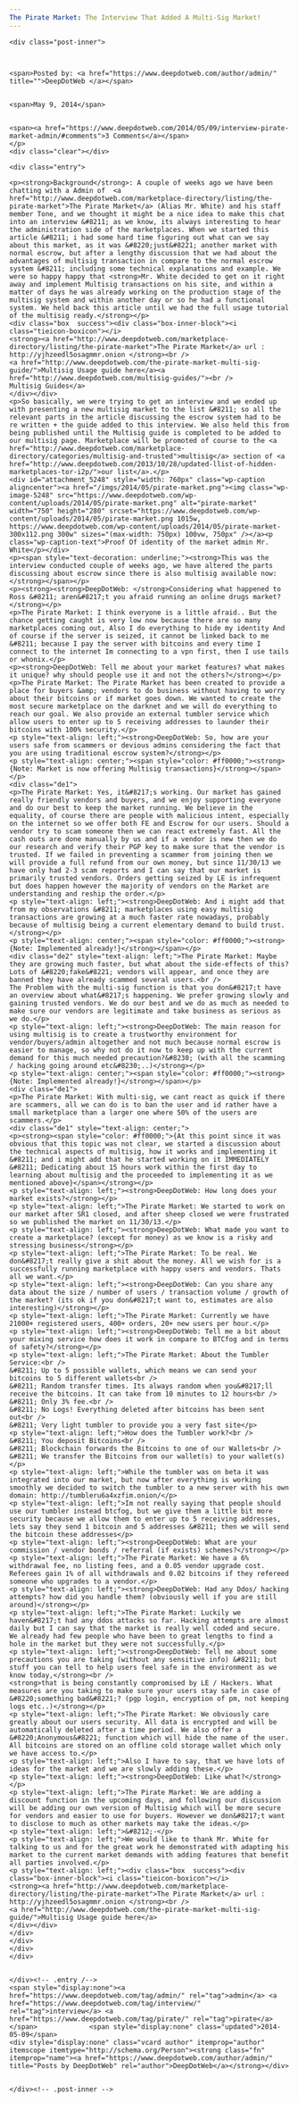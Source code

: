 ```yaml
---
The Pirate Market: The Interview That Added A Multi-Sig Market!
---
```

<article class="post-listing post-5228 post type-post status-publish format-standard has-post-thumbnail hentry  tag-admin tag-interview tag-pirate">
    
    <div class="post-inner">
    
    
        
    <span>Posted by: <a href="https://www.deepdotweb.com/author/admin/" title="">DeepDotWeb </a></span>
    
    
    <span>May 9, 2014</span>
    
    
    <span><a href="https://www.deepdotweb.com/2014/05/09/interview-pirate-market-admin/#comments">3 Comments</a></span>
    </p>
    <div class="clear"></div>
    
    <div class="entry">
    
    <p><strong>Background</strong>: A couple of weeks ago we have been chatting with a Admin of  <a href="http://www.deepdotweb.com/marketplace-directory/listing/the-pirate-market">The Pirate Market</a> (Alias Mr. White) and his staff member Tone, and we thought it might be a nice idea to make this chat into an interview &#8211; as we know, its always interesting to hear the administration side of the marketplaces. When we started this article &#8211; i had some hard time figuring out what can we say about this market, as it was &#8220;just&#8221; another market with normal escrow, but after a lengthy discussion that we had about the advantages of multisig transaction in compare to the normal escrow system &#8211; including some technical explanations and example. We were so happy happy that <strong>Mr. White decided to get on it right away and implement Multisig transactions on his site, and within a matter of days he was already working on the production stage of the multisig system and within another day or so he had a functional system. We held back this article until we had the full usage tutorial of the multisig ready.</strong></p>
    <div class="box  success"><div class="box-inner-block"><i class="tieicon-boxicon"></i>
    <strong><a href="http://www.deepdotweb.com/marketplace-directory/listing/the-pirate-market">The Pirate Market</a> url : http://yjhzeedl5osagmmr.onion </strong><br />
    <a href="http://www.deepdotweb.com/the-pirate-market-multi-sig-guide/">Multisig Usage guide here</a><a href="http://www.deepdotweb.com/multisig-guides/"><br />
    Multisig Guides</a>
    </div></div>
    <p>So basically, we were trying to get an interview and we ended up with presenting a new multisig market to the list &#8211; so all the relevant parts in the article discussing the escrow system had to be re written + the guide added to this interview. We also held this from being published until the Multisig guide is completed to be added to our multisig page. Marketplace will be promoted of course to the <a href="http://www.deepdotweb.com/marketplace-directory/categories/multisig-and-trusted">multisig</a> section of <a href="http://www.deepdotweb.com/2013/10/28/updated-llist-of-hidden-marketplaces-tor-i2p/">our list</a>.</p>
    <div id="attachment_5248" style="width: 760px" class="wp-caption aligncenter"><a href="/imgs/2014/05/pirate-market.png"><img class="wp-image-5248" src="https://www.deepdotweb.com/wp-content/uploads/2014/05/pirate-market.png" alt="pirate-market" width="750" height="280" srcset="https://www.deepdotweb.com/wp-content/uploads/2014/05/pirate-market.png 1015w, https://www.deepdotweb.com/wp-content/uploads/2014/05/pirate-market-300x112.png 300w" sizes="(max-width: 750px) 100vw, 750px" /></a><p class="wp-caption-text">Proof Of identity of the market admin Mr. White</p></div>
    <p><span style="text-decoration: underline;"><strong>This was the interview conducted couple of weeks ago, we have altered the parts discussing about escrow since there is also multisig available now:</strong></span></p>
    <p><strong><strong>DeepDotWeb: </strong>Considering what happened to Ross &#8211; aren&#8217;t you afraid running an online drugs market?</strong></p>
    <p>The Pirate Market: I think everyone is a little afraid.. But the chance getting caught is very low now because there are so many marketplaces coming out, Also I do everything to hide my identity And of course if the server is seized, it cannot be linked back to me &#8211; because I pay the server with bitcoins and every time I connect to the internet Im connecting to a vpn first, then I use tails or whonix.</p>
    <p><strong>DeepDotWeb: Tell me about your market features? what makes it unique? why should people use it and not the others?</strong></p>
    <p>The Pirate Market: The Pirate Market has been created to provide a place for buyers &amp; vendors to do business without having to worry about their bitcoins or if market goes down. We wanted to create the most secure marketplace on the darknet and we will do everything to reach our goal. We also provide an external tumbler service which allow users to enter up to 5 receiving addresses to launder their bitcoins with 100% security.</p>
    <p style="text-align: left;"><strong>DeepDotWeb: So, how are your users safe from scammers or devious admins considering the fact that you are using traditional escrow system?</strong></p>
    <p style="text-align: center;"><span style="color: #ff0000;"><strong>{Note: Market is now offering Multisig transactions}</strong></span></p>
    <div class="de1">
    <p>The Pirate Market: Yes, it&#8217;s working. Our market has gained really friendly vendors and buyers, and we enjoy supporting everyone and do our best to keep the market running. We believe in the equality, of course there are people with malicious intent, especially on the internet so we offer both FE and Escrow for our users. Should a vendor try to scam someone then we can react extremely fast. All the cash outs are done manually by us and if a vendor is new then we do our research and verify their PGP key to make sure that the vendor is trusted. If we failed in preventing a scammer from joining then we will provide a full refund from our own money, but since 11/30/13 we have only had 2-3 scam reports and I can say that our market is primarily trusted vendors. Orders getting seized by LE is infrequent but does happen however the majority of vendors on the Market are understanding and reship the order.</p>
    <p style="text-align: left;"><strong>DeepDotWeb: And i might add that from my observations &#8211; marketplaces using easy multisig transactions are growing at a much faster rate nowadays, probably because of multisig being a current elementary demand to build trust.</strong></p>
    <p style="text-align: center;"><span style="color: #ff0000;"><strong>{Note: Implemented already!}</strong></span></p>
    <div class="de2" style="text-align: left;">The Pirate Market: Maybe they are growing much faster, but what about the side-effects of this? Lots of &#8220;fake&#8221; vendors will appear, and once they are banned they have already scammed several users.<br />
    The Problem with the multi-sig function is that you don&#8217;t have an overview about what&#8217;s happening. We prefer growing slowly and gaining trusted vendors. We do our best and we do as much as needed to make sure our vendors are legitimate and take business as serious as we do.</p>
    <p style="text-align: left;"><strong>DeepDotWeb: The main reason for using multisig is to create a trustworthy environment for vendor/buyers/admin altogether and not much because normal escrow is easier to manage, so why not do it now to keep up with the current demand for this much needed precaution?&#8230; (with all the scamming / hacking going around etc&#8230;..)</strong></p>
    <p style="text-align: center;"><span style="color: #ff0000;"><strong>{Note: Implemented already!}</strong></span></p>
    <div class="de1">
    <p>The Pirate Market: With multi-sig, we cant react as quick if there are scammers, all we can do is to ban the user and id rather have a small marketplace than a larger one where 50% of the users are scammers.</p>
    <div class="de1" style="text-align: center;">
    <p><strong><span style="color: #ff0000;">{At this point since it was obvious that this topic was not clear, we started a discussion about the technical aspects of multisig, how it works and implementing it &#8211; and i might add that he started working on it IMMEDIATELY &#8211; Dedicating about 15 hours work within the first day to learning about multisig and the proceeded to implementing it as we mentioned above}</span></strong></p>
    <p style="text-align: left;"><strong>DeepDotWeb: How long does your market exists?</strong></p>
    <p style="text-align: left;">The Pirate Market: We started to work on our market after SR1 closed, and after sheep closed we were frustrated so we published the market on 11/30/13.</p>
    <p style="text-align: left;"><strong>DeepDotWeb: What made you want to create a marketplace? (except for money) as we know is a risky and stressing business</strong></p>
    <p style="text-align: left;">The Pirate Market: To be real. We don&#8217;t really give a shit about the money. All we wish for is a successfully running marketplace with happy users and vendors. Thats all we want.</p>
    <p style="text-align: left;"><strong>DeepDotWeb: Can you share any data about the size / number of users / transaction volume / growth of the market? (its ok if you don&#8217;t want to, estimates are also interesting)</strong></p>
    <p style="text-align: left;">The Pirate Market: Currently we have 21000+ registered users, 400+ orders, 20+ new users per hour.</p>
    <p style="text-align: left;"><strong>DeepDotWeb: Tell me a bit about your mixing service how does it work in compare to BTCfog and in terms of safety?</strong></p>
    <p style="text-align: left;">The Pirate Market: About the Tumbler Service:<br />
    &#8211; Up to 5 possible wallets, which means we can send your bitcoins to 5 different wallets<br />
    &#8211; Random transfer times. Its always random when you&#8217;ll receive the bitcoins. It can take from 10 minutes to 12 hours<br />
    &#8211; Only 3% fee.<br />
    &#8211; No Logs! Everything deleted after bitcoins has been sent out<br />
    &#8211; Very light tumbler to provide you a very fast site</p>
    <p style="text-align: left;">How does the Tumbler work?<br />
    &#8211; You deposit Bitcoins<br />
    &#8211; Blockchain forwards the Bitcoins to one of our Wallets<br />
    &#8211; We transfer the Bitcoins from our wallet(s) to your wallet(s)</p>
    <p style="text-align: left;">While the tumbler was on beta it was integrated into our market, but now after everything is working smoothly we decided to switch the tumbler to a new server with his own domain: http://tumbleru6a4xzfim.onion/</p>
    <p style="text-align: left;">Im not really saying that people should use our tumbler instead btcfog, but we give them a little bit more security because we allow them to enter up to 5 receiving addresses, lets say they send 1 bitcoin and 5 addresses &#8211; then we will send the bitcoin these addresses</p>
    <p style="text-align: left;"><strong>DeepDotWeb: What are your commission / vendor bonds / referral (if exists) schemes?</strong></p>
    <p style="text-align: left;">The Pirate Market: We have a 6% withdrawal fee, no listing fees, and a 0.05 vendor upgrade cost. Referees gain 1% of all withdrawals and 0.02 bitcoins if they refereed someone who upgrades to a vendor.</p>
    <p style="text-align: left;"><strong>DeepDotWeb: Had any Ddos/ hacking attempts? how did you handle them? (obviously well if you are still around)</strong></p>
    <p style="text-align: left;">The Pirate Market: Luckily we haven&#8217;t had any ddos attacks so far. Hacking attempts are almost daily but I can say that the market is really well coded and secure. We already had few people who have been to great lengths to find a hole in the market but they were not successfully.</p>
    <p style="text-align: left;"><strong>DeepDotWeb: Tell me about some precautions you are taking (without any sensitive info) &#8211; but stuff you can tell to help users feel safe in the environment as we know today,</strong><br />
    <strong>that is being constantly compromised by LE / Hackers. What measures are you taking to make sure your users stay safe in case of &#8220;something bad&#8221;? (pgp login, encryption of pm, not keeping logs etc..)</strong></p>
    <p style="text-align: left;">The Pirate Market: We obviously care greatly about our users security. All data is encrypted and will be automatically deleted after a time period. We also offer a &#8220;Anonymous&#8221; function which will hide the name of the user. All bitcoins are stored on an offline cold storage wallet which only we have access to.</p>
    <p style="text-align: left;">Also I have to say, that we have lots of ideas for the market and we are slowly adding these.</p>
    <p style="text-align: left;"><strong>DeepDotWeb: Like what?</strong></p>
    <p style="text-align: left;">The Pirate Market: We are adding a discount function in the upcoming days, and following our discussion will be adding our own version of Multisig which will be more secure for vendors and easier to use for buyers. However we don&#8217;t want to disclose to much as other markets may take the ideas.</p>
    <p style="text-align: left;">&#8212;-</p>
    <p style="text-align: left;">We would like to thank Mr. White for talking to us and for the great work he demonstrated with adapting his market to the current market demands with adding features that benefit all parties involved.</p>
    <p style="text-align: left;"><div class="box  success"><div class="box-inner-block"><i class="tieicon-boxicon"></i>
    <strong><a href="http://www.deepdotweb.com/marketplace-directory/listing/the-pirate-market">The Pirate Market</a> url : http://yjhzeedl5osagmmr.onion </strong><br />
    <a href="http://www.deepdotweb.com/the-pirate-market-multi-sig-guide/">Multisig Usage guide here</a>
    </div></div>
    </div>
    </div>
    </div>
    </div>
    
    
    </div><!-- .entry /-->
    <span style="display:none"><a href="https://www.deepdotweb.com/tag/admin/" rel="tag">admin</a> <a href="https://www.deepdotweb.com/tag/interview/" rel="tag">interview</a> <a href="https://www.deepdotweb.com/tag/pirate/" rel="tag">pirate</a></span>				<span style="display:none" class="updated">2014-05-09</span>
    <div style="display:none" class="vcard author" itemprop="author" itemscope itemtype="http://schema.org/Person"><strong class="fn" itemprop="name"><a href="https://www.deepdotweb.com/author/admin/" title="Posts by DeepDotWeb" rel="author">DeepDotWeb</a></strong></div>
    
    
    </div><!-- .post-inner -->
</article><!-- .post-listing -->

